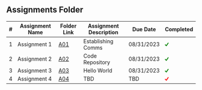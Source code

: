 ##  Assignments Folder

|   #   | Assignment Name | Folder Link | Assignment Description  | Due Date |                              Completed                                             |
| :---: | --------------- | ----------- |------------------------ | -------- | ---------------------------------------------------------------------------------- |
|   1   |   Assignment 1  | [A01](./A01) |    Establishing Comms   |08/31/2023| <img src="https://github.com/ACHarrison32/4883-PT-Harrison/blob/main/index.png" width="10">  |
|   2   |   Assignment 2  | [A02](./A02) |      Code Repository    |08/31/2023| <img src="https://github.com/ACHarrison32/4883-PT-Harrison/blob/main/index.png" width="10">  |
|   3   |   Assignment 3  | [A03](./A03) |       Hello World     |08/31/2023| <img src="https://github.com/ACHarrison32/4883-PT-Harrison/blob/main/index.png" width="10">  |
|   4   |   Assignment 4  | [A04](./A04) |        TBD            | TBD | <img src="https://github.com/ACHarrison32/4883-PT-Harrison/blob/main/images.png" width="10">  |
